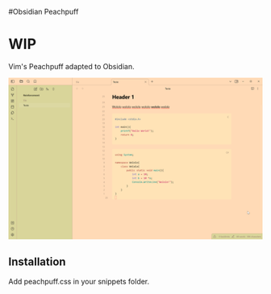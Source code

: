 #Obsidian Peachpuff

# WIP

Vim's Peachpuff adapted to Obsidian.

![](screenshot.png)

## Installation

Add peachpuff.css in your snippets folder.

